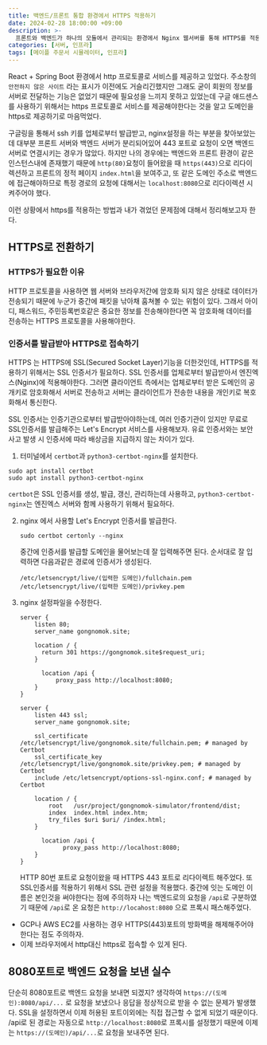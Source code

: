 ```yaml
---
title: 백엔드/프론트 통합 환경에서 HTTPS 적용하기
date: 2024-02-28 18:00:00 +09:00
description: >-
  프론트와 백엔드가 하나의 모듈에서 관리되는 환경에서 Nginx 웹서버를 통해 HTTPS를 적용하는 방법에 대해서 살펴봅니다.
categories: [서버, 인프라]
tags: [메이플 주문서 시뮬레이터, 인프라]
---
```


React + Spring Boot 환경에서 http 프로토콜로 서비스를 제공하고 있었다. 주소창의 `안전하지 않은 사이트` 라는 표시가 이전에도 거슬리긴했지만 그래도 굳이 회원의 정보를 서버로 전달하는 기능은 없었기 때문에 필요성을 느끼지 못하고 있었는데 구글 애드센스를 사용하기 위해서는 https 프로토콜로 서비스를 제공해야한다는 것을 알고 도메인을 https로 제공하기로 마음먹었다.

구글링을 통해서 ssh 키를 업체로부터 발급받고, nginx설정을 하는 부분을 찾아보았는데 대부분 프론트 서버와 백엔드 서버가 분리되어있어 443 포트로 요청이 오면 백엔드 서버로 연결시키는 경우가 많았다. 하지만 나의 경우에는 백엔드와 프론트 환경이 같은 인스턴스내에 존재했기 때문에 `http(80)`요청이 들어왔을 때 `https(443)`으로 리다이렉션하고 프론트의 정적 페이지 `index.html`을 보여주고, 또 같은 도메인 주소로 백엔드에 접근해야하므로 특정 경로의 요청에 대해서는 `localhost:8080`으로 리다이렉션 시켜주어야 했다.

이런 상황에서 https를 적용하는 방법과 내가 겪었던 문제점에 대해서 정리해보고자 한다.

## HTTPS로 전환하기
### HTTPS가 필요한 이유
HTTP 프로토콜을 사용하면 웹 서버와 브라우저간에 암호화 되지 않은 상태로 데이터가 전송되기 때문에 누군가 중간에 패킷을 낚아채 훔쳐볼 수 있는 위험이 있다. 그래서 아이디, 패스워드, 주민등록번호같은 중요한 정보를 전송해야한다면 꼭 암호화해 데이터를 전송하는 HTTPS 프로토콜을 사용해야한다.
### 인증서를 발급받아 HTTPS로 접속하기
HTTPS 는 HTTPS에 SSL(Secured Socket Layer)기능을 더한것인데, HTTPS를 적용하기 위해서는 SSL 인증서가 필요하다. SSL 인증서를 업체로부터 발급받아서 엔진엑스(Nginx)에 적용해야한다. 그러면 클라이언트 측에서는 업체로부터 받은 도메인의 공개키로 암호화해서 서버로 전송하고 서버는 클라이언트가 전송한 내용을 개인키로 복호화해서 통신한다.

SSL 인증서는 인증기관으로부터 발급받아야하는데, 여러 인증기관이 있지만 무료로 SSL인증서를 발급해주는 Let's Encrypt 서비스를 사용해보자. 유료 인증서와는 보안사고 발생 시 인증서에 따라 배상금을 지급하지 않는 차이가 있다.

1. 터미널에서 `certbot`과 `python3-certbot-nginx`를 설치한다.

  ```
  sudo apt install certbot
  sudo apt install python3-certbot-nginx
  ```
  `certbot`은 SSL 인증서를 생성, 발급, 갱신, 관리하는데 사용하고, `python3-certbot-nginx`는 엔진엑스 서버와 함께 사용하기 위해서 필요하다.
  
2. nginx 에서 사용할 Let's Encrypt 인증서를 발급한다.
	```
    sudo certbot certonly --nginx
	```
    중간에 인증서를 발급할 도메인을 물어보는데 잘 입력해주면 된다.
	순서대로 잘 입력하면 다음과같은 경로에 인증서가 생성된다.
    ```
	/etc/letsencrypt/live/(입력한 도메인)/fullchain.pem
	/etc/letsencrypt/live/(입력한 도메인)/privkey.pem

    ```
    
 3. nginx 설정파일을 수정한다.
 	```
    server {
        listen 80;
        server_name gongnomok.site;

        location / {
          return 301 https://gongnomok.site$request_uri;
        }

          location /api {
              proxy_pass http://localhost:8080;
        }
    }

    server {
        listen 443 ssl;
        server_name gongnomok.site;

        ssl_certificate /etc/letsencrypt/live/gongnomok.site/fullchain.pem; # managed by Certbot
        ssl_certificate_key /etc/letsencrypt/live/gongnomok.site/privkey.pem; # managed by Certbot
        include /etc/letsencrypt/options-ssl-nginx.conf; # managed by Certbot

        location / {
            root   /usr/project/gongnomok-simulator/frontend/dist;
            index  index.html index.htm;
            try_files $uri $uri/ /index.html;
        }

          location /api {
                proxy_pass http://localhost:8080;
        }
    }

    ```
    HTTP 80번 포트로 요청이왔을 때 HTTPS 443 포트로 리다이렉트 해주었다.
    또 SSL인증서를 적용하기 위해서 SSL 관련 설정을 적용했다. 중간에 잇는 도메인 이름은 본인것을 써야한다는 점에 주의하자
    나는 백엔드로의 요청을 `/api`로 구분하였기 때문에 `/api`로 온 요청은 `http://locahost:8080` 으로 프록시 패스해주었다.
    
- GCP나 AWS EC2를 사용하는 경우 HTTPS(443)포트의 방화벽을 해제해주어야한다는 점도 주의하자.
- 이제 브라우저에서 http대신 https로 접속할 수 있게 된다.

## 8080포트로 백엔드 요청을 보낸 실수
단순히 8080포트로 백엔드 요청을 보내면 되겠지? 생각하여 `https://(도메인):8080/api/...` 로 요청을 보냈으나 응답을 정상적으로 받을 수 없는 문제가 발생했다. SSL을 설정하면서 이제 허용된 포트이외에는 직접 접근할 수 없게 되었기 때문이다.
/api로 된 경로는 자동으로 `http://localhost:8080`로 프록시를 설정했기 때문에 이제는 `https://(도메인)/api/...`로 요청을 보내주면 된다.